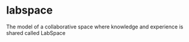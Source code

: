 labspace
========

The model of a collaborative space where knowledge and experience is shared called LabSpace
